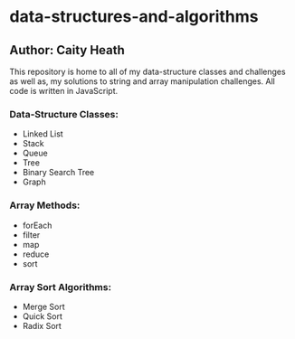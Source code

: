 # data-structures-and-algorithms
## Author: Caity Heath
This repository is home to all of my data-structure classes and challenges as well as, my solutions to string and array manipulation challenges. All code is written in JavaScript. 

### Data-Structure Classes:
* Linked List
* Stack
* Queue
* Tree
* Binary Search Tree
* Graph


###  Array Methods:
* forEach
* filter
* map 
* reduce 
* sort

### Array Sort Algorithms:
* Merge Sort
* Quick Sort
* Radix Sort
